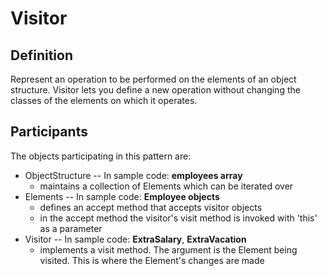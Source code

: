 # Visitor
## Definition
Represent an operation to be performed on the elements of an object structure. 
Visitor lets you define a new operation without changing the classes of the elements on which it operates.

## Participants
The objects participating in this pattern are:

- ObjectStructure -- In sample code: **employees array**
    - maintains a collection of Elements which can be iterated over
- Elements -- In sample code: **Employee objects**
    - defines an accept method that accepts visitor objects
    - in the accept method the visitor's visit method is invoked with 'this' as a parameter
- Visitor -- In sample code: **ExtraSalary**, **ExtraVacation**
    - implements a visit method. The argument is the Element being visited. This is where the Element's changes are made